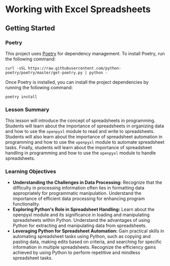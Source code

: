 # Working with Excel Spreadsheets

## Getting Started

### Poetry

This project uses [Poetry](https://python-poetry.org/) for dependency management. To install Poetry, run the following
command:

```shell
curl -sSL https://raw.githubusercontent.com/python-poetry/poetry/master/get-poetry.py | python -
```

Once Poetry is installed, you can install the project dependencies by running the following command:

```shell
poetry install
```

### Lesson Summary

This lesson will introduce the concept of spreadsheets in programming. Students will learn about the importance of
spreadsheets in organizing data and how to use the `openpyxl` module to read and write to spreadsheets. Students will
also learn about the importance of spreadsheet automation in programming and how to use the `openpyxl` module to
automate spreadsheet tasks. Finally, students will learn about the importance of spreadsheet handling in programming and
how to use the `openpyxl` module to handle spreadsheets.

### Learning Objectives
- **Understanding the Challenges in Data Processing:** Recognize that the difficulty in processing information often
  lies in formatting data appropriately for programmatic manipulation. Understand the importance of efficient data
  processing for enhancing program functionality.
- **Exploring Python's Role in Spreadsheet Handling:** Learn about the openpyxl module and its significance in loading
  and manipulating spreadsheets within Python. Understand the advantages of using Python for extracting and manipulating
  data from spreadsheets.
- **Leveraging Python for Spreadsheet Automation:** Gain practical skills in automating spreadsheet tasks using Python,
  such as copying and pasting data, making edits based on criteria, and searching for specific information in multiple
  spreadsheets. Recognize the efficiency gains achieved by using Python to perform repetitive and mindless spreadsheet
  tasks.
